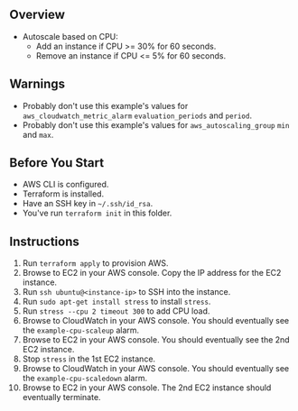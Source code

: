 ## Overview

- Autoscale based on CPU:
  - Add an instance if CPU >= 30% for 60 seconds.
  - Remove an instance if CPU <= 5% for 60 seconds.

## Warnings

- Probably don't use this example's values for `aws_cloudwatch_metric_alarm` `evaluation_periods` and `period`.
- Probably don't use this example's values for `aws_autoscaling_group` `min` and `max`.

## Before You Start

- AWS CLI is configured.
- Terraform is installed.
- Have an SSH key in `~/.ssh/id_rsa`.
- You've run `terraform init` in this folder.

## Instructions

1. Run `terraform apply` to provision AWS.
1. Browse to EC2 in your AWS console. Copy the IP address for the EC2 instance.
1. Run `ssh ubuntu@<instance-ip>` to SSH into the instance.
1. Run `sudo apt-get install stress` to install `stress`.
1. Run `stress --cpu 2 timeout 300` to add CPU load.
1. Browse to CloudWatch in your AWS console. You should eventually see the `example-cpu-scaleup` alarm.
1. Browse to EC2 in your AWS console. You should eventually see the 2nd EC2 instance.
1. Stop `stress` in the 1st EC2 instance.
1. Browse to CloudWatch in your AWS console. You should eventually see the `example-cpu-scaledown` alarm.
1. Browse to EC2 in your AWS console. The 2nd EC2 instance should eventually terminate.
